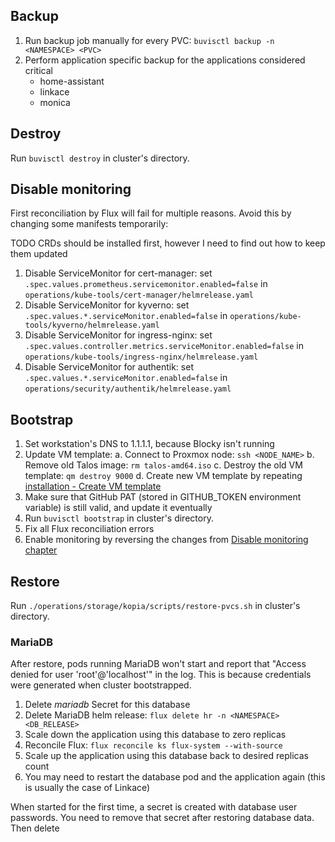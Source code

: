 ## Backup

1. Run backup job manually for every PVC: `buvisctl backup -n <NAMESPACE> <PVC>`
2. Perform application specific backup for the applications considered critical
    - home-assistant
    - linkace
    - monica

## Destroy

Run `buvisctl destroy` in cluster's directory.

## Disable monitoring

First reconciliation by Flux will fail for multiple reasons. Avoid this by changing some manifests temporarily:

TODO CRDs should be installed first, however I need to find out how to keep them updated

1. Disable ServiceMonitor for cert-manager: set `.spec.values.prometheus.servicemonitor.enabled=false` in `operations/kube-tools/cert-manager/helmrelease.yaml`
2. Disable ServiceMonitor for kyverno: set `.spec.values.*.serviceMonitor.enabled=false` in `operations/kube-tools/kyverno/helmrelease.yaml`
3. Disable ServiceMonitor for ingress-nginx: set `.spec.values.controller.metrics.serviceMonitor.enabled=false` in `operations/kube-tools/ingress-nginx/helmrelease.yaml`
4. Disable ServiceMonitor for authentik: set `.spec.values.*.serviceMonitor.enabled=false` in `operations/security/authentik/helmrelease.yaml`

## Bootstrap

1. Set workstation's DNS to 1.1.1.1, because Blocky isn't running
2. Update VM template:
    a. Connect to Proxmox node: `ssh <NODE_NAME>`
    b. Remove old Talos image: `rm talos-amd64.iso`
    c. Destroy the old VM template: `qm destroy 9000`
    d. Create new VM template by repeating [installation - Create VM template](installation.md#create-vm-template)
3. Make sure that GitHub PAT (stored in GITHUB_TOKEN environment variable) is still valid, and update it eventually
4. Run `buvisctl bootstrap` in cluster's directory.
5. Fix all Flux reconciliation errors
6. Enable monitoring by reversing the changes from [Disable monitoring chapter](operations.md#disable-monitoring)

## Restore

Run `./operations/storage/kopia/scripts/restore-pvcs.sh` in cluster's directory.

### MariaDB

After restore, pods running MariaDB won't start and report that "Access denied for user 'root'@'localhost'" in the log. This is because credentials were generated when cluster bootstrapped.

1. Delete *mariadb* Secret for this database
2. Delete MariaDB helm release: `flux delete hr -n <NAMESPACE> <DB_RELEASE>`
3. Scale down the application using this database to zero replicas
4. Reconcile Flux: `flux reconcile ks flux-system --with-source`
5. Scale up the application using this database back to desired replicas count
6. You may need to restart the database pod and the application again (this is usually the case of Linkace)

When started for the first time, a secret is created with database user passwords. You need to remove that secret after restoring database data. Then delete
